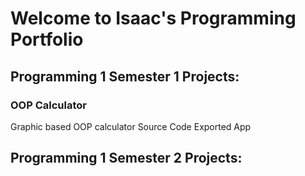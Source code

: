 # Welcome to Isaac's Programming Portfolio

## Programming 1 Semester 1 Projects:

### OOP Calculator
Graphic based OOP calculator
Source Code
Exported App

## Programming 1 Semester 2 Projects:
